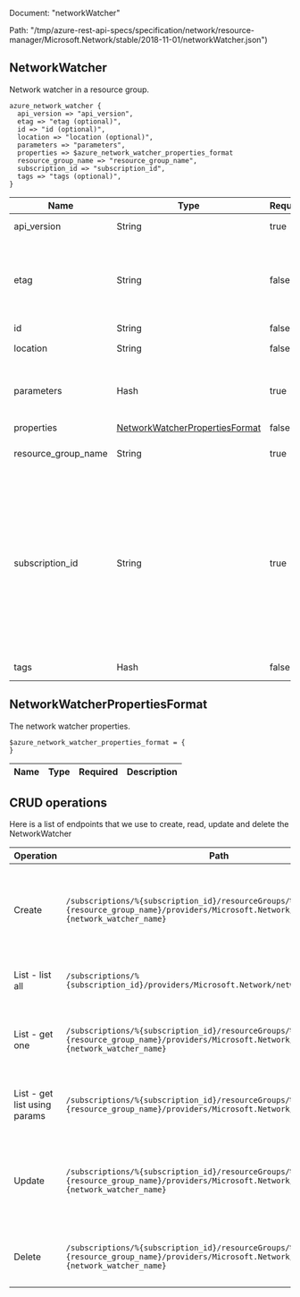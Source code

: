 Document: "networkWatcher"


Path: "/tmp/azure-rest-api-specs/specification/network/resource-manager/Microsoft.Network/stable/2018-11-01/networkWatcher.json")

## NetworkWatcher

Network watcher in a resource group.

```puppet
azure_network_watcher {
  api_version => "api_version",
  etag => "etag (optional)",
  id => "id (optional)",
  location => "location (optional)",
  parameters => "parameters",
  properties => $azure_network_watcher_properties_format
  resource_group_name => "resource_group_name",
  subscription_id => "subscription_id",
  tags => "tags (optional)",
}
```

| Name        | Type           | Required       | Description       |
| ------------- | ------------- | ------------- | ------------- |
|api_version | String | true | Client API version. |
|etag | String | false | A unique read-only string that changes whenever the resource is updated. |
|id | String | false | Resource ID. |
|location | String | false | Resource location. |
|parameters | Hash | true | Parameters that define the network watcher resource. |
|properties | [NetworkWatcherPropertiesFormat](#networkwatcherpropertiesformat) | false |  |
|resource_group_name | String | true | The name of the resource group. |
|subscription_id | String | true | The subscription credentials which uniquely identify the Microsoft Azure subscription. The subscription ID forms part of the URI for every service call. |
|tags | Hash | false | Resource tags. |
        
## NetworkWatcherPropertiesFormat

The network watcher properties.

```puppet
$azure_network_watcher_properties_format = {
}
```

| Name        | Type           | Required       | Description       |
| ------------- | ------------- | ------------- | ------------- |



## CRUD operations

Here is a list of endpoints that we use to create, read, update and delete the NetworkWatcher

| Operation | Path | Verb | Description | OperationID |
| ------------- | ------------- | ------------- | ------------- | ------------- |
|Create|`/subscriptions/%{subscription_id}/resourceGroups/%{resource_group_name}/providers/Microsoft.Network/networkWatchers/%{network_watcher_name}`|Put|Creates or updates a network watcher in the specified resource group.|NetworkWatchers_CreateOrUpdate|
|List - list all|`/subscriptions/%{subscription_id}/providers/Microsoft.Network/networkWatchers`|Get|Gets all network watchers by subscription.|NetworkWatchers_ListAll|
|List - get one|`/subscriptions/%{subscription_id}/resourceGroups/%{resource_group_name}/providers/Microsoft.Network/networkWatchers/%{network_watcher_name}`|Get|Gets the specified network watcher by resource group.|NetworkWatchers_Get|
|List - get list using params|`/subscriptions/%{subscription_id}/resourceGroups/%{resource_group_name}/providers/Microsoft.Network/networkWatchers`|Get|Gets all network watchers by resource group.|NetworkWatchers_List|
|Update|`/subscriptions/%{subscription_id}/resourceGroups/%{resource_group_name}/providers/Microsoft.Network/networkWatchers/%{network_watcher_name}`|Put|Creates or updates a network watcher in the specified resource group.|NetworkWatchers_CreateOrUpdate|
|Delete|`/subscriptions/%{subscription_id}/resourceGroups/%{resource_group_name}/providers/Microsoft.Network/networkWatchers/%{network_watcher_name}`|Delete|Deletes the specified network watcher resource.|NetworkWatchers_Delete|
